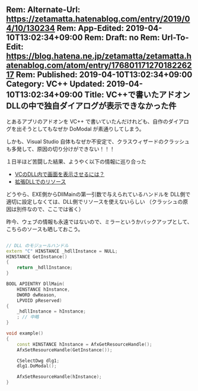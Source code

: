 Rem: Alternate-Url: https://zetamatta.hatenablog.com/entry/2019/04/10/130234
Rem: App-Edited: 2019-04-10T13:02:34+09:00
Rem: Draft: no
Rem: Url-To-Edit: https://blog.hatena.ne.jp/zetamatta/zetamatta.hatenablog.com/atom/entry/17680117127018226217
Rem: Published: 2019-04-10T13:02:34+09:00
Category: VC++
Updated: 2019-04-10T13:02:34+09:00
Title: VC++で書いたアドオンDLLの中で独自ダイアログが表示できなかった件
---
とあるアプリのアドオンを VC++ で書いていたんだけれども、自作のダイアログを出そうとしてもなぜか DoModal が素通りしてしまう。

しかも、Visual Studio 自体もなぜか不安定で、クラスウィザードのクラッシュも多発して、原因の切り分けができない！！！

１日半ほど苦闘した結果、ようやく以下の情報に巡り合った

* [VCのDLL内で画面を表示させるには？](https://www.papy.in/bbs/vc/200210/02100016.html)
* [拡張DLLでのリソース](http://dss.o.oo7.jp/cgi/PT.cgi?VCPP/DLL/dllresource2)

どうやら、EXE側からDllMainの第一引数で与えられているハンドルを DLL側で適切に設定しなくては、DLL側でリソースを使えないらしい
（クラッシュの原因は別件なので、ここでは省く）

昨今、ウェブの情報も永遠ではないので、ミラーというかバックアップとして、こちらのソースも晒しておこう。

```cpp

// DLL のモジュールハンドル
extern "C" HINSTANCE _hdllInstance = NULL;
HINSTANCE GetInstance()
{
	return _hdllInstance;
}

BOOL APIENTRY DllMain(
	HINSTANCE hInstance, 
	DWORD dwReason, 
	LPVOID pReserved)
{
    _hdllInstance = hInstance;
    ; // 中略
}

void example()
{
    const HINSTANCE hInstance = AfxGetResourceHandle();
    AfxSetResourceHandle(GetInstance());

    CSelectDwg dlg1;
    dlg1.DoModal();

    AfxSetResourceHandle(hInstance);
}
```